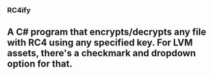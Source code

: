 ### RC4ify
## A C# program that encrypts/decrypts any file with RC4 using any specified key. For LVM assets, there's a checkmark and dropdown option for that.